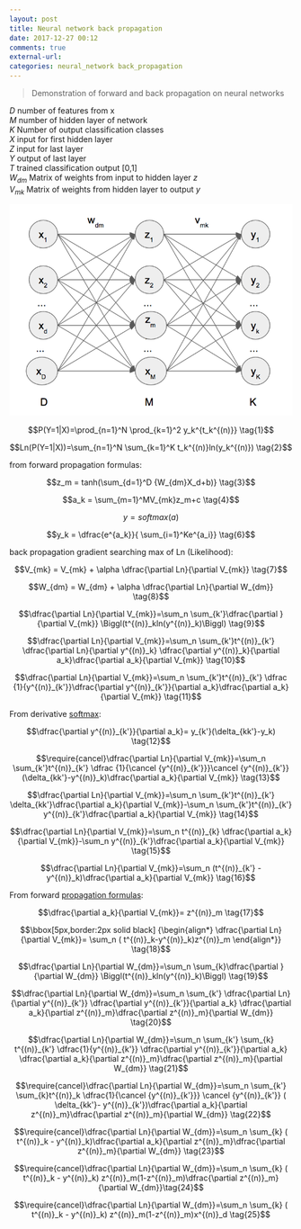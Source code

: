 ```yaml
---
layout: post
title: Neural network back propagation
date: 2017-12-27 00:12
comments: true
external-url:
categories: neural_network back_propagation
---
```


> Demonstration of forward and back propagation on neural networks

$D$ number of features from x  
$M$ number of hidden layer of network  
$K$ Number of output classification classes   
$X$ input for first hidden layer  
$Z$ input for last layer  
$Y$ output of last layer  
$T$ trained classification output [0,1]  
$W_{dm}$ Matrix of weights from input to hidden layer $z$  
$V_{mk}$ Matrix of weights from hidden layer to output $y$  

![basic network example](/assets/basic-network.png)

$$P(Y=1|X)=\prod_{n=1}^N \prod_{k=1}^2 y_k^{t_k^{(n)}} \tag{1}$$

$$Ln(P(Y=1|X))=\sum_{n=1}^N \sum_{k=1}^K t_k^{(n)}ln(y_k^{(n)}) \tag{2}$$

from forward propagation formulas:

$$z_m = tanh(\sum_{d=1}^D {W_{dm}X_d+b)} \tag{3}$$

$$a_k = \sum_{m=1}^MV_{mk}z_m+c \tag{4}$$

$$y = softmax(a) \tag{5}$$  

$$y_k = \dfrac{e^{a_k}}{ \sum_{i=1}^Ke^{a_i}} \tag{6}$$  

back propagation gradient searching max of Ln (Likelihood):

$$V_{mk} = V_{mk} + \alpha \dfrac{\partial Ln}{\partial V_{mk}} \tag{7}$$

$$W_{dm} = W_{dm} + \alpha \dfrac{\partial Ln}{\partial W_{dm}} \tag{8}$$

$$\dfrac{\partial Ln}{\partial V_{mk}}=\sum_n \sum_{k'}\dfrac{\partial }{\partial V_{mk}} \Biggl(t^{(n)}_kln(y^{(n)}_k)\Biggl) \tag{9}$$

$$\dfrac{\partial Ln}{\partial V_{mk}}=\sum_n \sum_{k'}t^{(n)}_{k'} \dfrac{\partial Ln}{\partial y^{(n)}_k} \dfrac{\partial y^{(n)}_k}{\partial a_k}\dfrac{\partial a_k}{\partial V_{mk}} \tag{10}$$

$$\dfrac{\partial Ln}{\partial V_{mk}}=\sum_n \sum_{k'}t^{(n)}_{k'} \dfrac {1}{y^{(n)}_{k'}}\dfrac{\partial y^{(n)}_{k'}}{\partial a_k}\dfrac{\partial a_k}{\partial V_{mk}} \tag{11}$$

From derivative [softmax](https://m-alcu.github.io/blog/2017/12/15/derivative-softmax/):

$$\dfrac{\partial y^{(n)}_{k'}}{\partial a_k}= y_{k'}(\delta_{kk'}-y_k) \tag{12}$$  

$$\require{cancel}\dfrac{\partial Ln}{\partial V_{mk}}=\sum_n \sum_{k'}t^{(n)}_{k'} \dfrac {1}{\cancel {y^{(n)}_{k'}}}\cancel {y^{(n)}_{k'}}(\delta_{kk'}-y^{(n)}_k)\dfrac{\partial a_k}{\partial V_{mk}} \tag{13}$$

$$\dfrac{\partial Ln}{\partial V_{mk}}=\sum_n \sum_{k'}t^{(n)}_{k'} \delta_{kk'}\dfrac{\partial a_k}{\partial V_{mk}}-\sum_n \sum_{k'}t^{(n)}_{k'} y^{(n)}_{k'}\dfrac{\partial a_k}{\partial V_{mk}} \tag{14}$$

$$\dfrac{\partial Ln}{\partial V_{mk}}=\sum_n t^{(n)}_{k} \dfrac{\partial a_k}{\partial V_{mk}}-\sum_n  y^{(n)}_{k'}\dfrac{\partial a_k}{\partial V_{mk}} \tag{15}$$

$$\dfrac{\partial Ln}{\partial V_{mk}}=\sum_n (t^{(n)}_{k'} -y^{(n)}_k)\dfrac{\partial a_k}{\partial V_{mk}} \tag{16}$$  

From forward [propagation formulas](https://m-alcu.github.io/blog/2017/12/16/forward-propagation-deep-learning/):

$$\dfrac{\partial a_k}{\partial V_{mk}}= z^{(n)}_m \tag{17}$$

$$\bbox[5px,border:2px solid black] {\begin{align*} \dfrac{\partial Ln}{\partial V_{mk}}= \sum_n ( t^{(n)}_k-y^{(n)}_k)z^{(n)}_m \end{align*}} \tag{18}$$

$$\dfrac{\partial Ln}{\partial W_{dm}}=\sum_n \sum_{k}\dfrac{\partial }{\partial W_{dm}} \Biggl(t^{(n)}_kln(y^{(n)}_k)\Biggl) \tag{19}$$

$$\dfrac{\partial Ln}{\partial W_{dm}}=\sum_n \sum_{k'} \dfrac{\partial Ln}{\partial y^{(n)}_{k'}} \dfrac{\partial y^{(n)}_{k'}}{\partial a_k} \dfrac{\partial a_k}{\partial z^{(n)}_m}\dfrac{\partial z^{(n)}_m}{\partial W_{dm}} \tag{20}$$

$$\dfrac{\partial Ln}{\partial W_{dm}}=\sum_n \sum_{k'} \sum_{k} t^{(n)}_{k'} \dfrac{1}{y^{(n)}_{k'}} \dfrac{\partial y^{(n)}_{k'}}{\partial a_k} \dfrac{\partial a_k}{\partial z^{(n)}_m}\dfrac{\partial z^{(n)}_m}{\partial W_{dm}} \tag{21}$$


$$\require{cancel}\dfrac{\partial Ln}{\partial W_{dm}}=\sum_n \sum_{k'} \sum_{k}t^{(n)}_k \dfrac{1}{\cancel {y^{(n)}_{k'}}} \cancel {y^{(n)}_{k'}} ( \delta_{kk'}- y^{(n)}_{k'})\dfrac{\partial a_k}{\partial z^{(n)}_m}\dfrac{\partial z^{(n)}_m}{\partial W_{dm}} \tag{22}$$

$$\require{cancel}\dfrac{\partial Ln}{\partial W_{dm}}=\sum_n \sum_{k} ( t^{(n)}_k - y^{(n)}_k)\dfrac{\partial a_k}{\partial z^{(n)}_m}\dfrac{\partial z^{(n)}_m}{\partial W_{dm}} \tag{23}$$

$$\require{cancel}\dfrac{\partial Ln}{\partial W_{dm}}=\sum_n \sum_{k} ( t^{(n)}_k - y^{(n)}_k) z^{(n)}_m(1-z^{(n)}_m)\dfrac{\partial z^{(n)}_m}{\partial W_{dm}}\tag{24}$$

$$\require{cancel}\dfrac{\partial Ln}{\partial W_{dm}}=\sum_n \sum_{k} ( t^{(n)}_k - y^{(n)}_k) z^{(n)}_m(1-z^{(n)}_m)x^{(n)}_d \tag{25}$$


